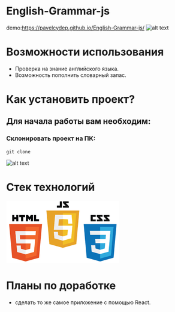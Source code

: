 # English-Grammar-js
demo:https://pavelcydep.github.io/English-Grammar-js/
![alt text](bloggif_608a8cffef916.gif)



Возможности использования
=========================
- Проверка на знание английского языка.
- Возможность пополнить словарный запас.

Как установить проект?
================
## Для начала работы вам необходим:


### Склонировать проект на ПК:

    git clone 
![alt text](https://github.com/pavelcydep/English-Grammar-js.git)   



Стек технологий
===============
![alt text](js%20css.png)  


 


Планы по доработке
==================
- сделать то же самое приложение с помощью React. 
